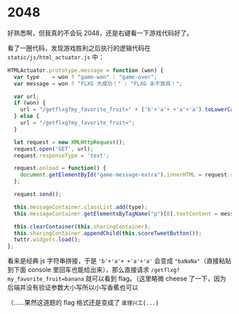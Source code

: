 # 2048

好熟悉啊，但我真的不会玩 2048，还是右键看一下游戏代码好了。

看了一圈代码，发现游戏胜利之后执行的逻辑代码在 `static/js/html_actuator.js` 中：

```js
HTMLActuator.prototype.message = function (won) {
  var type    = won ? "game-won" : "game-over";
  var message = won ? "FLXG 大成功！" : "FLXG 永不放弃！";

  var url;
  if (won) {
    url = "/getflxg?my_favorite_fruit=" + ('b'+'a'+ +'a'+'a').toLowerCase();
  } else {
    url = "/getflxg?my_favorite_fruit=";
  }

  let request = new XMLHttpRequest();
  request.open('GET', url);
  request.responseType = 'text';

  request.onload = function() {
    document.getElementById("game-message-extra").innerHTML = request.response;
  };

  request.send();

  this.messageContainer.classList.add(type);
  this.messageContainer.getElementsByTagName("p")[0].textContent = message;

  this.clearContainer(this.sharingContainer);
  this.sharingContainer.appendChild(this.scoreTweetButton());
  twttr.widgets.load();
};
```

看来是经典 js 字符串拼接，于是 `'b'+'a'+ +'a'+'a'` 会变成 `"baNaNa"`（直接粘贴到下面 console 里回车也能给出来），那么直接请求 `/getflxg?my_favorite_fruit=banana` 就可以看到 flag。（这里略微 cheese 了一下，因为后端并没有验证参数大小写所以小写香蕉也可以

（……果然这道题的 flag 格式还是变成了 `废理兴工{...}`